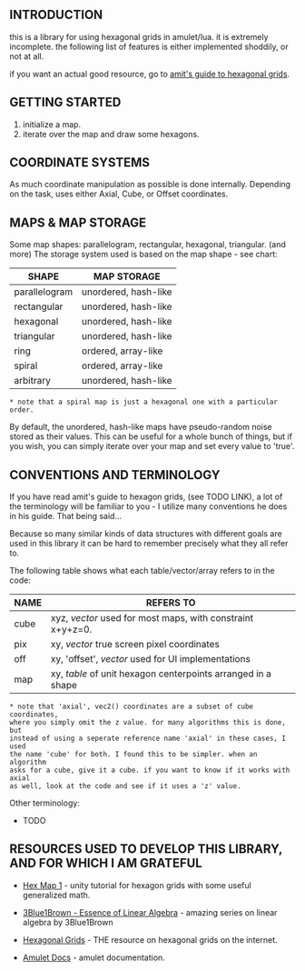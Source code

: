 
## INTRODUCTION

this is a library for using hexagonal grids in amulet/lua.
it is extremely incomplete. the following list of features is
either implemented shoddily, or not at all.

if you want an actual good resource, go to [amit's guide to hexagonal grids](#resources-used-to-develop-this-library,-and-for-which-i-am-grateful).

## GETTING STARTED

1) initialize a map.
2) iterate over the map and draw some hexagons.

## COORDINATE SYSTEMS

As much coordinate manipulation as possible is done internally.
Depending on the task, uses either Axial, Cube, or Offset coordinates.

## MAPS & MAP STORAGE

Some map shapes: parallelogram, rectangular, hexagonal, triangular. (and more)
The storage system used is based on the map shape - see chart:

|       SHAPE       |                  MAP STORAGE                  |
| ----------------- | --------------------------------------------- |
| parallelogram     |   unordered, hash-like                        |
| rectangular       |   unordered, hash-like                        |
| hexagonal         |   unordered, hash-like                        |
| triangular        |   unordered, hash-like                        |
| ring              |   ordered, array-like                         |
| spiral            |   ordered, array-like                         |
| arbitrary         |   unordered, hash-like                        |

    * note that a spiral map is just a hexagonal one with a particular order.

By default, the unordered, hash-like maps have pseudo-random noise stored
as their values. This can be useful for a whole bunch of things, but if you
wish, you can simply iterate over your map and set every value to 'true'.

## CONVENTIONS AND TERMINOLOGY

If you have read amit's guide to hexagon grids, (see TODO LINK), a lot of the
terminology will be familiar to you - I utilize many conventions he does in
his guide. That being said...

Because so many similar kinds of data structures with different goals are used
in this library it can be hard to remember precisely what they all refer to.

The following table shows what each table/vector/array refers to in the code:

| NAME |                       REFERS TO                              |
| ---- | ------------------------------------------------------------ |
| cube | xyz, *vector* used for most maps, with constraint x+y+z=0.   |
| pix  | xy, *vector* true screen pixel coordinates                   |
| off  | xy, 'offset', *vector* used for UI implementations           |
| map  | xy, *table* of unit hexagon centerpoints arranged in a shape |

    * note that 'axial', vec2() coordinates are a subset of cube coordinates,
    where you simply omit the z value. for many algorithms this is done, but
    instead of using a seperate reference name 'axial' in these cases, I used
    the name 'cube' for both. I found this to be simpler. when an algorithm
    asks for a cube, give it a cube. if you want to know if it works with axial
    as well, look at the code and see if it uses a 'z' value.

Other terminology:

* TODO

## RESOURCES USED TO DEVELOP THIS LIBRARY, AND FOR WHICH I AM GRATEFUL

* [Hex Map 1](https://catlikecoding.com/unity/tutorials/hex-map/) - unity tutorial for hexagon grids with some useful generalized math.

* [3Blue1Brown - Essence of Linear Algebra](https://youtube.com/watch?v=fNk_zzaMoSs&list=PLZHQObOWTQDPD3MizzM2xVFitgF8hE_ab) - amazing series on linear algebra by 3Blue1Brown

* [Hexagonal Grids](https://redblobgames.com/grid/hexagons) - THE resource on hexagonal grids on the internet.

* [Amulet Docs](http://amulet.xyz/doc) - amulet documentation.


